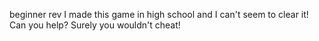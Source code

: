 beginner rev
I made this game in high school and I can't seem to clear it! Can you help? Surely you wouldn't cheat!
